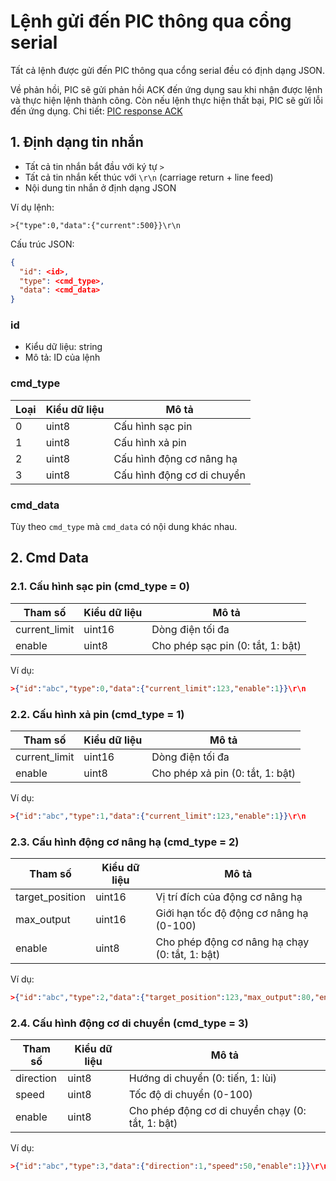# Lệnh gửi đến PIC thông qua cổng serial

Tất cả lệnh được gửi đến PIC thông qua cổng serial đều có định dạng JSON.

Về phản hồi, PIC sẽ gửi phản hồi ACK đến ứng dụng sau khi nhận được lệnh và thực hiện lệnh thành công. Còn nếu lệnh thực hiện thất bại, PIC sẽ gửi lỗi đến ứng dụng.
Chi tiết: [PIC response ACK](pic_response.md#3-phản-hồi-ack)

## 1. Định dạng tin nhắn

- Tất cả tin nhắn bắt đầu với ký tự `>`
- Tất cả tin nhắn kết thúc với `\r\n` (carriage return + line feed)
- Nội dung tin nhắn ở định dạng JSON

Ví dụ lệnh:
```
>{"type":0,"data":{"current":500}}\r\n
```

Cấu trúc JSON:
```json
{
  "id": <id>,
  "type": <cmd_type>,
  "data": <cmd_data>
}
```

### id

- Kiểu dữ liệu: string
- Mô tả: ID của lệnh

### cmd_type

| Loại | Kiểu dữ liệu | Mô tả                      |
|------|--------------|----------------------------|
| 0    | uint8        | Cấu hình sạc pin           |
| 1    | uint8        | Cấu hình xả pin            |
| 2    | uint8        | Cấu hình động cơ nâng hạ   |
| 3    | uint8        | Cấu hình động cơ di chuyển |

### cmd_data

Tùy theo `cmd_type` mà `cmd_data` có nội dung khác nhau.

## 2. Cmd Data

### 2.1. Cấu hình sạc pin (cmd_type = 0)

| Tham số        | Kiểu dữ liệu | Mô tả                                |
|----------------|--------------|--------------------------------------|
| current_limit  | uint16       | Dòng điện tối đa                     |
| enable         | uint8        | Cho phép sạc pin (0: tắt, 1: bật)    |

Ví dụ:
```json
>{"id":"abc","type":0,"data":{"current_limit":123,"enable":1}}\r\n
```

### 2.2. Cấu hình xả pin (cmd_type = 1)

| Tham số        | Kiểu dữ liệu | Mô tả                                |
|----------------|--------------|--------------------------------------|
| current_limit  | uint16       | Dòng điện tối đa                     |
| enable         | uint8        | Cho phép xả pin (0: tắt, 1: bật)     |

Ví dụ:
```json
>{"id":"abc","type":1,"data":{"current_limit":123,"enable":1}}\r\n
```

### 2.3. Cấu hình động cơ nâng hạ (cmd_type = 2)

| Tham số         | Kiểu dữ liệu | Mô tả                                          |
|-----------------|--------------|------------------------------------------------|
| target_position | uint16       | Vị trí đích của động cơ nâng hạ                |
| max_output      | uint16       | Giới hạn tốc độ động cơ nâng hạ (0-100)        |
| enable          | uint8        | Cho phép động cơ nâng hạ chạy (0: tắt, 1: bật) |

Ví dụ:
```json
>{"id":"abc","type":2,"data":{"target_position":123,"max_output":80,"enable":1}}\r\n
```

### 2.4. Cấu hình động cơ di chuyển (cmd_type = 3)

| Tham số         | Kiểu dữ liệu | Mô tả                                            |
|-----------------|--------------|--------------------------------------------------|
| direction       | uint8        | Hướng di chuyển (0: tiến, 1: lùi)                |
| speed           | uint8        | Tốc độ di chuyển (0-100)                         |
| enable          | uint8        | Cho phép động cơ di chuyển chạy (0: tắt, 1: bật) |

Ví dụ:
```json
>{"id":"abc","type":3,"data":{"direction":1,"speed":50,"enable":1}}\r\n
```
